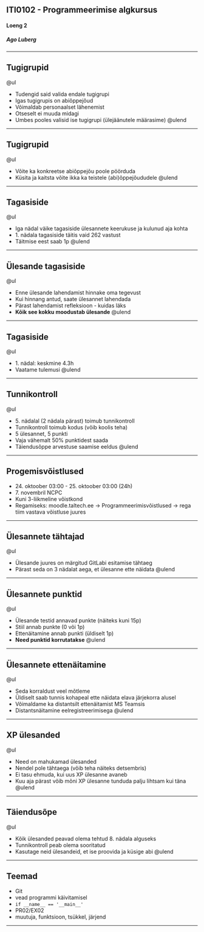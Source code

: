 ## ITI0102 - Programmeerimise algkursus
#### Loeng 2
##### Ago Luberg

---

## Tugigrupid

@ul
- Tudengid said valida endale tugigrupi
- Igas tugigrupis on abiõppejõud
- Võimaldab personaalset lähenemist
- Otseselt ei muuda midagi
- Umbes pooles valisid ise tugigrupi (ülejäänutele määrasime)
@ulend

---

## Tugigrupid

@ul
- Võite ka konkreetse abiõppejõu poole pöörduda
- Küsita ja kaitsta võite ikka ka teistele (abi)õppejõududele
@ulend

---

## Tagasiside

@ul
- Iga nädal väike tagasiside ülesannete keerukuse ja kulunud aja kohta
- 1\. nädala tagasiside täitis vaid 262 vastust
- Täitmise eest saab 1p
@ulend

---

## Ülesande tagasiside

@ul
- Enne ülesande lahendamist hinnake oma tegevust
- Kui hinnang antud, saate ülesannet lahendada
- Pärast lahendamist refleksioon - kuidas läks
- **Kõik see kokku moodustab ülesande**
@ulend

---

## Tagasiside

@ul
- 1\. nädal: keskmine 4.3h
- Vaatame tulemusi
@ulend

---

## Tunnikontroll

@ul
- 5\. nädalal (2 nädala pärast) toimub tunnikontroll
- Tunnikontroll toimub kodus (võib koolis teha)
- 5 ülesannet, 5 punkti
- Vaja vähemalt 50% punktidest saada
- Täiendusõppe arvestuse saamise eeldus 
@ulend

---

## Progemisvõistlused

- 24\. oktoober 03:00 - 25. oktoober 03:00 (24h)
- 7\. novembril NCPC
- Kuni 3-liikmeline võistkond
- Regamiseks: moodle.taltech.ee -> Programmeerimisvõistlused -> rega tiim vastava võistluse juures

---

## Ülesannete tähtajad

@ul
- Ülesande juures on märgitud GitLabi esitamise tähtaeg
- Pärast seda on 3 nädalat aega, et ülesanne ette näidata
@ulend

---

## Ülesannete punktid

@ul
- Ülesande testid annavad punkte (näiteks kuni 15p)
- Stiil annab punkte (0 või 1p)
- Ettenäitamine annab punkti (üldiselt 1p)
- **Need punktid korrutatakse**
@ulend

---

## Ülesannete ettenäitamine

@ul
- Seda korraldust veel mõtleme
- Üldiselt saab tunnis kohapeal ette näidata elava järjekorra alusel
- Võimaldame ka distantsilt ettenäitamist MS Teamsis
- Distantsnäitamine eelregistreerimisega
@ulend

---

## XP ülesanded

@ul
- Need on mahukamad ülesanded
- Nendel pole tähtaega (võib teha näiteks detsembris)
- Ei tasu ehmuda, kui uus XP ülesanne avaneb
- Kuu aja pärast võib mõni XP ülesanne tunduda palju lihtsam kui täna
@ulend

---

## Täiendusõpe

@ul
- Kõik ülesanded peavad olema tehtud 8. nädala alguseks
- Tunnikontroll peab olema sooritatud
- Kasutage neid ülesandeid, et ise proovida ja küsige abi
@ulend

---

## Teemad

- Git
- vead programmi käivitamisel
- `if __name__ == '__main__'`
- PR02/EX02
- muutuja, funktsioon, tsükkel, järjend

---
